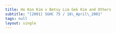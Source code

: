 ```yaml
---
title: Ho Kon Kim v Betsy Lim Gek Kim and Others
subtitle: "[2001] SGHC 75 / 16\_April\_2001"
tags: null
layout: single
---
```


